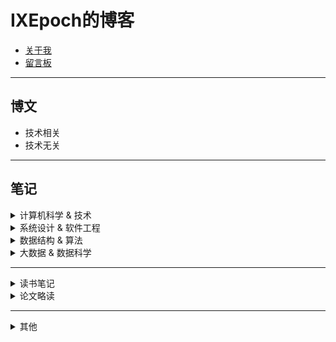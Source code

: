 # IXEpoch的博客

- [关于我](https://github.com/ixepoch)  
- [留言板](https://github.com/ixepoch/ixepoch.github.io/discussions)

---
## 博文

- 技术相关
- 技术无关

---
## 笔记

<details>
<summary>计算机科学 & 技术</summary>

- 操作系统

- 数据库

- 网络

- 分布式系统
  - [分布式系统概述](https://www.yuque.com/docs/share/fa32f028-b671-4b5e-bce3-337495fe4d74)
  
</details>

<details>
<summary>系统设计 & 软件工程</summary>


</details>

<details>
<summary>数据结构 & 算法</summary>

- 基础数据结构

- 高级数据结构

- 算法基础

- 基础算法

- 高级算法

</details>



<details>
<summary>大数据 & 数据科学</summary>

- 统计学相关  

- 大数据

- 浅层机器学习

- 深度学习

</details>

---
<details>
<summary>读书笔记</summary>

</details>

<details>
<summary>论文略读</summary>

- map reduce：//todo 

- gfs：//todo

</details>

---
<details>
<summary>其他</summary>

- leetcode刷题笔记：

  - [101 对称二叉树](https://sway.office.com/lAOB4d18rheovL3h?ref=Link)

</details>
